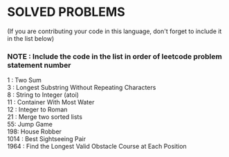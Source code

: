 # SOLVED PROBLEMS
(If you are contributing your code in this language, don't forget to include it in the list below)<br>
### NOTE : Include the code in the list in order of leetcode problem statement number

1 : Two Sum<br>
3 : Longest Substring Without Repeating Characters<br>
8 : String to Integer (atoi)<br>
11 : Container With Most Water<br>
12 : Integer to Roman<br>
21 : Merge two sorted lists<br>
55: Jump Game<br>
198: House Robber<br>
1014 : Best Sightseeing Pair<br>
1964 : Find the Longest Valid Obstacle Course at Each Position<br>
